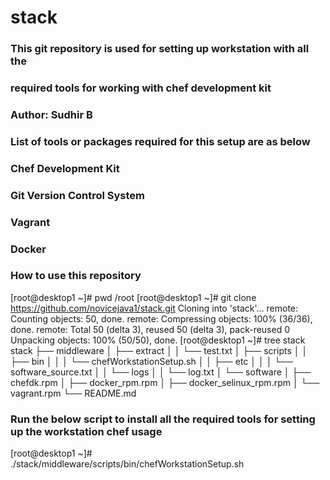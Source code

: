 # stack

### This git repository is used for setting up workstation with all the
### required tools for working with chef development kit
###
### Author: Sudhir B
###
### List of tools or packages required for this setup are as below
### Chef Development Kit
### Git Version Control System
### Vagrant
### Docker

### How to use this repository
[root@desktop1 ~]# pwd
/root
[root@desktop1 ~]# git clone https://github.com/novicejava1/stack.git
Cloning into 'stack'...
remote: Counting objects: 50, done.
remote: Compressing objects: 100% (36/36), done.
remote: Total 50 (delta 3), reused 50 (delta 3), pack-reused 0
Unpacking objects: 100% (50/50), done.
[root@desktop1 ~]# tree stack
stack
├── middleware
│   ├── extract
│   │   └── test.txt
│   ├── scripts
│   │   ├── bin
│   │   │   └── chefWorkstationSetup.sh
│   │   ├── etc
│   │   │   └── software_source.txt
│   │   └── logs
│   │       └── log.txt
│   └── software
│       ├── chefdk.rpm
│       ├── docker_rpm.rpm
│       ├── docker_selinux_rpm.rpm
│       └── vagrant.rpm
└── README.md

### Run the below script to install all the required tools for setting up the workstation chef usage
[root@desktop1 ~]# ./stack/middleware/scripts/bin/chefWorkstationSetup.sh
